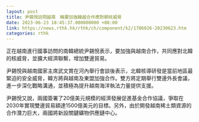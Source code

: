 ```yaml
---
layout: post
title: 尹錫悅訪問越南　稱要加強韓越合作應對朝核威脅
date: 2023-06-23 18:45:37.000000000 +08:00
link: https://news.rthk.hk/rthk/ch/component/k2/1706026-20230623.htm
categories: rthk
---
```


正在越南進行國事訪問的南韓總統尹錫悅表示，要加強與越南合作，共同應對北韓的核威脅，並擴大經濟聯繫，增加雙邊貿易。

尹錫悅與越南國家主席武文賞在河內舉行會談後表示，北韓核導研發是當前地區最緊迫的安全威脅，韓方將與越南及東盟加強合作。雙方將定期舉行雙邊外長會議，進一步深化戰略溝通，並積極為提升越南海洋執法力量提供支援。

尹錫悅又說，兩國簽署了20億美元規模的經濟發展促進基金合作協議，爭取在2030年實現雙邊貿易額達1500億美元的目標。另外，由於開發越南稀土類資源的合作潛力巨大，兩國將新設關鍵礦物供應鏈中心。
